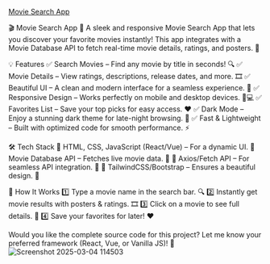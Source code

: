 [Movie Search App](https://pruthviraj85.github.io/Movie-Search-App/)



🎬 Movie Search App 🌟
A sleek and responsive Movie Search App that lets you discover your favorite movies instantly! This app integrates with a Movie Database API to fetch real-time movie details, ratings, and posters. 🚀

💡 Features
✅ Search Movies – Find any movie by title in seconds! 🔍
✅ Movie Details – View ratings, descriptions, release dates, and more. 🎞️
✅ Beautiful UI – A clean and modern interface for a seamless experience. 🎨
✅ Responsive Design – Works perfectly on mobile and desktop devices. 📱💻
✅ Favorites List – Save your top picks for easy access. ❤️
✅ Dark Mode – Enjoy a stunning dark theme for late-night browsing. 🌙
✅ Fast & Lightweight – Built with optimized code for smooth performance. ⚡

🛠 Tech Stack
🔹 HTML, CSS, JavaScript (React/Vue) – For a dynamic UI.
🔹 Movie Database API – Fetches live movie data. 🎥
🔹 Axios/Fetch API – For seamless API integration. 🔗
🔹 TailwindCSS/Bootstrap – Ensures a beautiful design. 🎨

🚀 How It Works
1️⃣ Type a movie name in the search bar. 🔍
2️⃣ Instantly get movie results with posters & ratings. 🎞️
3️⃣ Click on a movie to see full details. 📝
4️⃣ Save your favorites for later! ❤️

Would you like the complete source code for this project? Let me know your preferred framework (React, Vue, or Vanilla JS)! 🚀
![Screenshot 2025-03-04 114503](https://github.com/user-attachments/assets/e4b82947-ca87-46e1-94ab-fb414ace274e)
